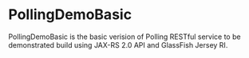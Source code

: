 PollingDemoBasic
================

PollingDemoBasic is the basic verision of Polling RESTful service to be demonstrated build using JAX-RS 2.0 API and GlassFish Jersey RI.